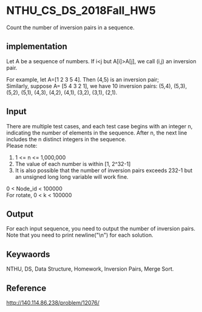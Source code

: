 # NTHU_CS_DS_2018Fall_HW5
Count the number of inversion pairs in a sequence. 

## implementation
Let A be a sequence of numbers. If i<j but A[i]>A[j], we call (i,j) an inversion pair.  
  
For example, let A=[1 2 3 5 4]. Then (4,5) is an inversion pair;  
Similarly, suppose A= [5 4 3 2 1], we have 10 inversion pairs: (5,4), (5,3), (5,2), (5,1), (4,3), (4,2), (4,1), (3,2), (3,1), (2,1). 

## Input
There are multiple test cases, and each test case begins with an integer n, indicating the number of elements in the sequence. After n, the next line includes the n distinct integers in the sequence.  
Please note:  
1)  1 <= n <= 1,000,000  
2) The value of each number is within [1, 2^32-1]  
3) It is also possible that the number of inversion pairs exceeds 232-1 but an unsigned long long variable will work fine. 
    
0 < Node_id < 100000    
For rotate,  0 < k < 100000    

## Output
For each input sequence, you need to output the number of inversion pairs.  
Note that you need to print newline("\n") for each solution.  

## Keywaords
NTHU, DS, Data Structure, Homework, Inversion Pairs, Merge Sort.

## Reference
http://140.114.86.238/problem/12076/
